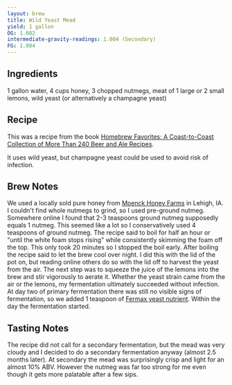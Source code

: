 ```yaml
---
layout: brew
title: Wild Yeast Mead
yield: 1 gallon
OG: 1.082
intermediate-gravity-readings: 1.004 (Secondary)
FG: 1.004
---
```


## Ingredients
1 gallon water, 4 cups honey, 3 chopped nutmegs, meat of 1 large or 2 small lemons, wild yeast (or alternatively a champagne yeast)

## Recipe
This was a recipe from the book [Homebrew Favorites: A Coast-to-Coast Collection of More Than 240 Beer and Ale Recipes](http://www.amazon.com/gp/product/0882666134/ref=as_li_tl?ie=UTF8&camp=1789&creative=9325&creativeASIN=0882666134&linkCode=as2&tag=zombiest-20&linkId=UY6L6PGEVR5I4DIQ).

It uses wild yeast, but champagne yeast could be used to avoid risk of infection.

## Brew Notes
We used a locally sold pure honey from [Moenck Honey Farms](https://facilityexplorer.iowadnr.gov/facilityexplorer/SiteDetail.aspx?facID=310386848) in Lehigh, IA.  I couldn't find whole nutmegs to grind, so I used pre-ground nutmeg.  Somewhere online I found that 2-3 teaspoons ground nutmeg supposedly equals 1 nutmeg.  This seemed like a lot so I conservatively used 4 teaspoons of ground nutmeg.  The recipe said to boil for half an hour or "until the white foam stops rising" while consistently skimming the foam off the top.  This only took 20 minutes so I stopped the boil early.  After boiling the recipe said to let the brew cool over night.  I did this with the lid of the pot on, but reading online others do so with the lid off to harvest the yeast from the air.  The next step was to squeeze the juice of the lemons into the brew and stir vigorously to aerate it.  Whether the yeast strain came from the air or the lemons, my fermentation ultimately succeeded without infection. At day two of primary fermentation there was still no visible signs of fermentation, so we added 1 teaspoon of [Fermax yeast nutrient](http://www.amazon.com/gp/product/B0064OPEFC/ref=as_li_tl?ie=UTF8&camp=1789&creative=390957&creativeASIN=B0064OPEFC&linkCode=as2&tag=zombiest-20&linkId=UTHQYLR52OJI4F7Q).  Within the day the fermentation started.

## Tasting Notes
The recipe did not call for a secondary fermentation, but the mead was very cloudy and I decided to do a secondary fermentation anyway (almost 2.5 months later).  At secondary the mead was surprisingly crisp and light for an almost 10% ABV.  However the nutmeg was far too strong for me even though it gets more palatable after a few sips.
